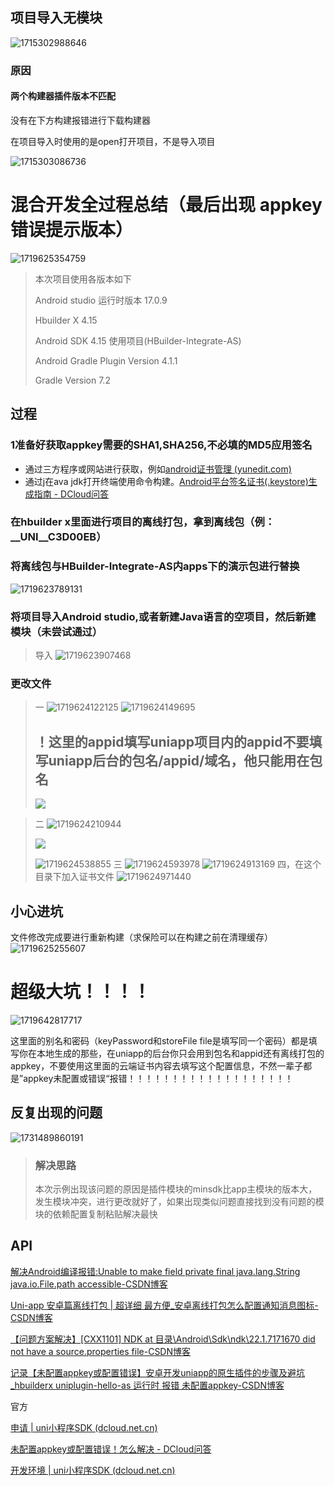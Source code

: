 ## 项目导入无模块

![1715302988646](images/uniapp和AndroidStudio混合开发/1715302988646.png)

### 原因

#### 两个构建器插件版本不匹配

没有在下方构建报错进行下载构建器

在项目导入时使用的是open打开项目，不是导入项目

![1715303086736](images/uniapp和AndroidStudio混合开发/1715303086736.png)

# 混合开发全过程总结（最后出现  appkey错误提示版本）

![1719625354759](images/uniapp和AndroidStudio混合开发/1719625354759.png)

> 本次项目使用各版本如下
> 
> Android studio 运行时版本 17.0.9
> 
> Hbuilder X 4.15
> 
> Android SDK 4.15 使用项目(HBuilder-Integrate-AS)
> 
> Android Gradle Plugin Version 4.1.1
> 
> Gradle Version 7.2

## 过程

### 1准备好获取appkey需要的SHA1,SHA256,不必填的MD5应用签名

- 通过三方程序或网站进行获取，例如[android证书管理 (yunedit.com)](https://www.yunedit.com/update/androidzhengshu/list)
- 通过j在ava jdk打开终端使用命令构建。[Android平台签名证书(.keystore)生成指南 - DCloud问答](https://ask.dcloud.net.cn/article/35777)

### 在hbuilder x里面进行项目的离线打包，拿到离线包（例：__UNI__C3D00EB）

### 将离线包与HBuilder-Integrate-AS内apps下的演示包进行替换

![1719623789131](images/uniapp和AndroidStudio混合开发/1719623789131.png)

### 将项目导入Android studio,或者新建Java语言的空项目，然后新建模块（未尝试通过）

> 导入 ![1719623907468](images/uniapp和AndroidStudio混合开发/1719623907468.png)

### 更改文件

> 一 ![1719624122125](images/uniapp和AndroidStudio混合开发/1719624122125.png) ![1719624149695](images/uniapp和AndroidStudio混合开发/1719624149695.png)
> 
> ## ！这里的appid填写uniapp项目内的appid不要填写uniapp后台的包名/appid/域名，他只能用在包名
> 
> ![](E:\desktop\文件\Markdown\Android\images\uniapp和AndroidStudio混合开发\Snipaste_2024-12-25_19-18-39.png)

> 二 ![1719624210944](images/uniapp和AndroidStudio混合开发/1719624210944.png) 
> 
> ![](E:\desktop\文件\Markdown\Android\images\uniapp和AndroidStudio混合开发\Snipaste_2024-12-25_19-31-28.png)
> 
> ![1719624538855](images/uniapp和AndroidStudio混合开发/1719624538855.png)
> 三 ![1719624593978](images/uniapp和AndroidStudio混合开发/1719624593978.png) ![1719624913169](images/uniapp和AndroidStudio混合开发/1719624913169.png)
> 四，在这个目录下加入证书文件
> ![1719624971440](images/uniapp和AndroidStudio混合开发/1719624971440.png)

## 小心进坑

文件修改完成要进行重新构建（求保险可以在构建之前在清理缓存）
![1719625255607](images/uniapp和AndroidStudio混合开发/1719625255607.png)

# 超级大坑！！！！

![1719642817717](images/uniapp和AndroidStudio混合开发/1719642817717.png)

这里面的别名和密码（keyPassword和storeFile file是填写同一个密码）都是填写你在本地生成的那些，在uniapp的后台你只会用到包名和appid还有离线打包的appkey，不要使用这里面的云端证书内容去填写这个配置信息，不然一辈子都是”appkey未配置或错误“报错！！！！！！！！！！！！！！！！！！！

## 反复出现的问题

![1731489860191](images/uniapp和AndroidStudio混合开发/1731489860191.png)

> ### 解决思路
> 
> 本次示例出现该问题的原因是插件模块的minsdk比app主模块的版本大，发生模块冲突，进行更改就好了，如果出现类似问题直接找到没有问题的模块的依赖配置复制粘贴解决最快

## API

[解决Android编译报错:Unable to make field private final java.lang.String java.io.File.path accessible-CSDN博客](https://blog.csdn.net/adojayfan/article/details/135765771)

[Uni-app 安卓篇离线打包 | 超详细 最方便\_安卓离线打包怎么配置通知消息图标-CSDN博客](https://blog.csdn.net/hkw20/article/details/121063641)

[【问题方案解决】[CXX1101] NDK at 目录\\Android\\Sdk\\ndk\\22.1.7171670 did not have a source.properties file-CSDN博客](https://blog.csdn.net/Aer_7z/article/details/132182732)

[记录【未配置appkey或配置错误】安卓开发uniapp的原生插件的步骤及避坑\_hbuilderx uniplugin-hello-as 运行时 报错 未配置appkey-CSDN博客](https://blog.csdn.net/weixin_43449246/article/details/120486710)

官方

[申请 | uni小程序SDK (dcloud.net.cn)](https://nativesupport.dcloud.net.cn/AppDocs/usesdk/appkey.html)

[未配置appkey或配置错误！怎么解决 - DCloud问答](https://ask.dcloud.net.cn/question/122067)

[开发环境 | uni小程序SDK (dcloud.net.cn)](https://nativesupport.dcloud.net.cn/AppDocs/usesdk/android.html)

